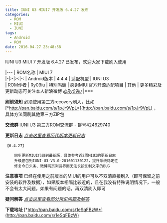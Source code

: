 ```yaml
---
title: IUNI U3 MIUI7 开发版 6.4.27 发布
categories:
  - ROM
  - MIUI
  - IUNI
tags:
  - Android
  - ROM
date: 2016-04-27 23:48:58
---
```

IUNI U3 MIUI 7 开发版 6.4.27 已发布，欢迎大家下载刷入使用

|---
| ROM名称 | MIUI 7   
|-|:-|:-:|-:
| Android版本 | 4.4.4 
| 适配机型 | IUNI U3   
| ROM作者 | Ry09iu
| 特别鸣谢 | 感谢MIUI官方开源适配项目
| 其他 | 更多精彩及更新动态可关注本人新浪微博 [*@Ry09iu*](http://weibo.com/zuhdroid)
|===

<!--more-->
**刷前须知**
必须使用第三方recovery刷入，比如 [*http://pan.baidu.com/s/1pJr9VpL*](http://pan.baidu.com/s/1pJr9VpL) ，具体方法同刷其他第三方ZIP包

**交流群**
IUNI U3 第三方ROM交流群 - 群号424629740

**更新日志** 
[*点击这里查看历代版本更新日志*](http://ry09iu.github.io/rom/miui/iuni/2016/04/19/iuni-u3-miui-changelog.html)

```
【6.4.27】

    同步更新MIUI代码到最新版，具体参考近2周MIUI的更新日志
    升级底包到IUNI-U3-V3.0-201601130122，提升系统稳定性
    修复今日头条、微博网页浏览界面无法长按复制文字的BUG

```

**注意事项** 
已经在使用之前版本的MIUI的用户可以不双清直接刷入（即可保留之前安装的软件及数据），如果版本相隔比较近的，且在我没有特殊说明情况下，一般不会有太大问题，如果有问题的话，再双清刷入即可

**疑问解答** 
[*点击这里查看部分常见问题及解答*](http://ry09iu.github.io/rom/miui/iuni/2016/04/19/iuni-u3-miui-info.html)

**下载地址** 
[*http://pan.baidu.com/s/1eSqFBzW*](http://pan.baidu.com/s/1eSqFBzW)



